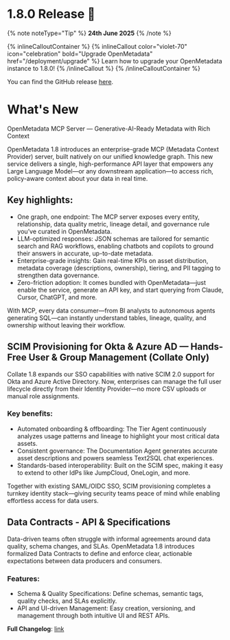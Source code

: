 # 1.8.0 Release 🎉

{% note noteType="Tip" %}
**24th June 2025**
{% /note %}

{% inlineCalloutContainer %}
{% inlineCallout
color="violet-70"
icon="celebration"
bold="Upgrade OpenMetadata"
href="/deployment/upgrade" %}
Learn how to upgrade your OpenMetadata instance to 1.8.0!
{% /inlineCallout %}
{% /inlineCalloutContainer %}

You can find the GitHub release [here](https://github.com/open-metadata/OpenMetadata/releases/tag/1.8.0-release).

# What's New

OpenMetadata MCP Server — Generative-AI-Ready Metadata with Rich Context

OpenMetadata 1.8 introduces an enterprise-grade MCP (Metadata Context Provider) server, built natively on our unified knowledge graph. This new service delivers a single, high-performance API layer that empowers any Large Language Model—or any downstream application—to access rich, policy-aware context about your data in real time.

## Key highlights:

- One graph, one endpoint: The MCP server exposes every entity, relationship, data quality metric, lineage detail, and governance rule you’ve curated in OpenMetadata.
- LLM-optimized responses: JSON schemas are tailored for semantic search and RAG workflows, enabling chatbots and copilots to ground their answers in accurate, up-to-date metadata.
- Enterprise-grade insights: Gain real-time KPIs on asset distribution, metadata coverage (descriptions, ownership), tiering, and PII tagging to strengthen data governance.
- Zero-friction adoption: It comes bundled with OpenMetadata—just enable the service, generate an API key, and start querying from Claude, Cursor, ChatGPT, and more.

With MCP, every data consumer—from BI analysts to autonomous agents generating SQL—can instantly understand tables, lineage, quality, and ownership without leaving their workflow.

## SCIM Provisioning for Okta & Azure AD — Hands-Free User & Group Management (Collate Only)

Collate 1.8 expands our SSO capabilities with native SCIM 2.0 support for Okta and Azure Active Directory. Now, enterprises can manage the full user lifecycle directly from their Identity Provider—no more CSV uploads or manual role assignments.

### Key benefits:

- Automated onboarding & offboarding: The Tier Agent continuously analyzes usage patterns and lineage to highlight your most critical data assets.
- Consistent governance: The Documentation Agent generates accurate asset descriptions and powers seamless Text2SQL chat experiences.
- Standards-based interoperability: Built on the SCIM spec, making it easy to extend to other IdPs like JumpCloud, OneLogin, and more.

Together with existing SAML/OIDC SSO, SCIM provisioning completes a turnkey identity stack—giving security teams peace of mind while enabling effortless access for data users.

## Data Contracts - API & Specifications

Data-driven teams often struggle with informal agreements around data quality, schema changes, and SLAs. OpenMetadata 1.8 introduces formalized Data Contracts to define and enforce clear, actionable expectations between data producers and consumers.

### Features:

- Schema & Quality Specifications: Define schemas, semantic tags, quality checks, and SLAs explicitly.
- API and UI-driven Management: Easy creation, versioning, and management through both intuitive UI and REST APIs.

**Full Changelog**: [link](https://github.com/open-metadata/OpenMetadata/compare/1.7.5-release...1.8.0-release)
